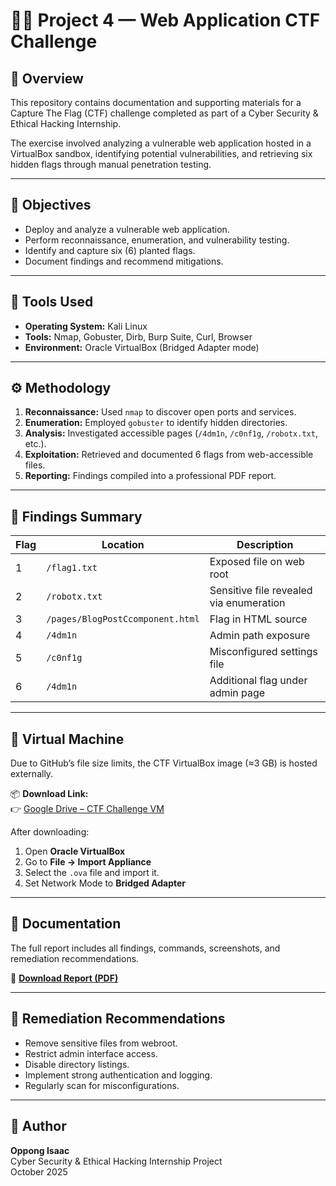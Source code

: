 # 🕵️‍♂️ Project 4 — Web Application CTF Challenge

## 📘 Overview
This repository contains documentation and supporting materials for a Capture The Flag (CTF) challenge completed as part of a Cyber Security & Ethical Hacking Internship.

The exercise involved analyzing a vulnerable web application hosted in a VirtualBox sandbox, identifying potential vulnerabilities, and retrieving six hidden flags through manual penetration testing.

---

## 🎯 Objectives
- Deploy and analyze a vulnerable web application.
- Perform reconnaissance, enumeration, and vulnerability testing.
- Identify and capture six (6) planted flags.
- Document findings and recommend mitigations.

---

## 🧰 Tools Used
- **Operating System:** Kali Linux  
- **Tools:** Nmap, Gobuster, Dirb, Burp Suite, Curl, Browser  
- **Environment:** Oracle VirtualBox (Bridged Adapter mode)

---

## ⚙️ Methodology
1. **Reconnaissance:** Used `nmap` to discover open ports and services.  
2. **Enumeration:** Employed `gobuster` to identify hidden directories.  
3. **Analysis:** Investigated accessible pages (`/4dm1n`, `/c0nf1g`, `/robotx.txt`, etc.).  
4. **Exploitation:** Retrieved and documented 6 flags from web-accessible files.  
5. **Reporting:** Findings compiled into a professional PDF report.

---

## 🏁 Findings Summary
| Flag | Location | Description |
|------|-----------|-------------|
| 1 | `/flag1.txt` | Exposed file on web root |
| 2 | `/robotx.txt` | Sensitive file revealed via enumeration |
| 3 | `/pages/BlogPostCcomponent.html` | Flag in HTML source |
| 4 | `/4dm1n` | Admin path exposure |
| 5 | `/c0nf1g` | Misconfigured settings file |
| 6 | `/4dm1n` | Additional flag under admin page |

---

## 💾 Virtual Machine
Due to GitHub’s file size limits, the CTF VirtualBox image (≈3 GB) is hosted externally.

📦 **Download Link:**  
👉 [Google Drive – CTF Challenge VM]([https://drive.google.com/file/d/1nYg_YWRvZn1ERzJ9hYO-umF7fo4RcXGs/view?usp=drive_link])

After downloading:
1. Open **Oracle VirtualBox**
2. Go to **File → Import Appliance**
3. Select the `.ova` file and import it.
4. Set Network Mode to **Bridged Adapter**

---

## 📄 Documentation
The full report includes all findings, commands, screenshots, and remediation recommendations.

📘 **[Download Report (PDF)](report/CTF_Report_Project_4_Polished_Final.pdf)**

---

## 🔐 Remediation Recommendations
- Remove sensitive files from webroot.  
- Restrict admin interface access.  
- Disable directory listings.  
- Implement strong authentication and logging.  
- Regularly scan for misconfigurations.

---

## 👤 Author
**Oppong Isaac**  
Cyber Security & Ethical Hacking Internship Project  
October 2025
